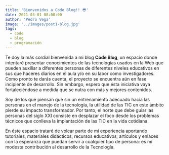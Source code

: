 ```yaml
---
title: 'Bienvenidos a Code Blog!! 😎'
date: 2021-03-01 08:00:00
author: 'Pedro Vega'
image: '../images/post1-blog.jpg'
tags:
  - code
  - blog
  - programación
---
```


Te doy la más cordial bienvenida a mi blog **Code Blog**, un espacio donde intentaré presentar conocimientos de las tecnologías usados en la Web que pueden auxiliar a diferentes personas de diferentes niveles educativos en sus que haceres diarios en el aula y/o en su labor como investigadores. Como pronto te darás cuenta, el proyecto se encuentra aún en fase incipiente de desarrollo. Sin embargo, espero que ésta iniciativa vaya fortaleciéndose a medida que se nutra con más y mejores contenidos.

Soy de los que piensan que sin un entrenamiento adecuado hacia las personas en el manejo de la tecnología, la utilidad de las TIC en este ámbito pierde su impacto transformador. Por tanto, el norte que debe guiar las personas del siglo XXI consiste en desplazar el foco desde los problemas técnicos que conlleva la implantación de las TIC en la vida cotidiana.

En éste espacio trataré de volcar parte de mi experiencia aportando tutoriales, materiales didácticos, recursos educativos, artículos y enlaces con la esperanza que puedan servir a cualquier tipo de persona: es mi modesta contribución al desarrollo de la Tecnología.
